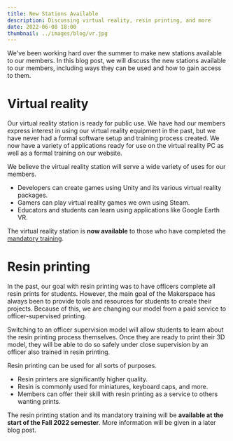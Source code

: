 ```yaml
---
title: New Stations Available
description: Discussing virtual reality, resin printing, and more
date: 2022-06-08 18:00
thumbnail: ../images/blog/vr.jpg
---
```


We've been working hard over the summer to make new stations available to our members. In this blog post, we will discuss the new stations available to our members, including ways they can be used and how to gain access to them.

# Virtual reality

Our virtual reality station is ready for public use. We have had our members express interest in using our virtual reality equipment in the past, but we have never had a formal software setup and training process created. We now have a variety of applications ready for use on the virtual reality PC as well as a formal training on our website.

We believe the virtual reality station will serve a wide variety of uses for our members.

- Developers can create games using Unity and its various virtual reality packages.
- Gamers can play virtual reality games we own using Steam.
- Educators and students can learn using applications like Google Earth VR.

The virtual reality station is **now available** to those who have completed the [mandatory training](https://learn.utd.ms/).

# Resin printing

In the past, our goal with resin printing was to have officers complete all resin prints for students. However, the main goal of the Makerspace has always been to provide tools and resources for students to create their projects. Because of this, we are changing our model from a paid service to officer-supervised printing.

Switching to an officer supervision model will allow students to learn about the resin printing process themselves. Once they are ready to print their 3D model, they will be able to do so safely under close supervision by an officer also trained in resin printing.

Resin printing can be used for all sorts of purposes.

- Resin printers are significantly higher quality.
- Resin is commonly used for miniatures, keyboard caps, and more.
- Members can offer their skill with resin printing as a service to others wanting prints.

The resin printing station and its mandatory training will be **available at the start of the Fall 2022 semester**. More information will be given in a later blog post.

